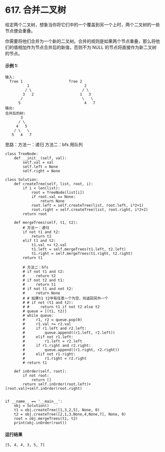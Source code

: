 # 617. 合并二叉树
给定两个二叉树，想象当你将它们中的一个覆盖到另一个上时，两个二叉树的一些节点便会重叠。

你需要将他们合并为一个新的二叉树。合并的规则是如果两个节点重叠，那么将他们的值相加作为节点合并后的新值，否则不为 NULL 的节点将直接作为新二叉树的节点。

#### 示例 1:

    输入: 
      Tree 1                     Tree 2                  
              1                         2                             
             / \                       / \                            
            3   2                     1   3                        
           /                           \   \                      
          5                             4   7                  
    输出: 
    合并后的树:
           3
          / \
         4   5
        / \   \ 
       5   4   7

思路：方法一：递归  方法二：bfs 用队列

    class TreeNode:
        def __init__(self, val):
            self.val = val
            self.left = None
            self.right = None

    class Solution:
        def createTree(self, list, root, i):
            if i < len(list):
                root = TreeNode(list[i])
                if root.val == None:
                    return None
                root.left = self.createTree(list, root.left, i*2+1)
                root.right = self.createTree(list, root.right, i*2+2)
            return root

        def mergeTrees(self, t1, t2):
            # 方法一：递归
            if not t1 and t2:
                return t2
            elif t1 and t2:
                t1.val += t2.val
                t1.left = self.mergeTrees(t1.left, t2.left)
                t1.right = self.mergeTrees(t1.right, t2.right)
            return t1

            # 方法二：bfs
            # if not t1 and t2:
            #     return t2
            # if not t2 and t1:
            #     return t1
            # if not t1 and not t2:
            #     return None
            # # 如果t1 t2中有任意一个为空，则返回另外一个
            # # if not (t1 and t2):
            # #     return t1 if not t2 else t2
            # queue = [(t1, t2)]
            # while queue:
            #     r1, r2 = queue.pop(0)
            #     r1.val += r2.val
            #     if r1.left and r2.left:
            #         queue.append((r1.left, r2.left))
            #     elif not r1.left:
            #         r1.left = r2.left
            #     if r1.right and r2.right:
            #         queue.append((r1.right, r2.right))
            #     elif not r1.right:
            #         r1.right = r2.right
            # return t1

        def inOrder(self, root):
            if not root:
                return []
            return self.inOrder(root.left)+[root.val]+self.inOrder(root.right)


    if __name__ == '__main__':
        obj = Solution()
        t1 = obj.createTree([1,3,2,5], None, 0)
        t2 = obj.createTree([2,1,3,None,4,None,7], None, 0)
        root = obj.mergeTrees(t1, t2)
        print(obj.inOrder(root))
        
 #### 运行结果
    [5, 4, 4, 3, 5, 7]
